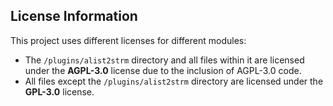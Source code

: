 ## License Information

This project uses different licenses for different modules:

- The `/plugins/alist2strm` directory and all files within it are licensed under the **AGPL-3.0** license due to the inclusion of AGPL-3.0 code.
- All files except the `/plugins/alist2strm` directory are licensed under the **GPL-3.0** license.